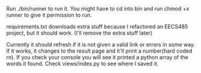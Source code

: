 Run ./bin/runner to run it. You might have to cd into bin and run chmod +x runner to give it permission to run.


requirements.txt downloads extra stuff because I refactored an EECS485 project, but it should work. (I'll remove the extra stuff later)

Currently it should refresh if it is not given a valid link or errors in some way. If it works, it changes to the result page and it'll print a number(hard coded rn). 
If you check your console you will see it printed a python array of the words it found.
Check views/index.py to see where I saved it. 
